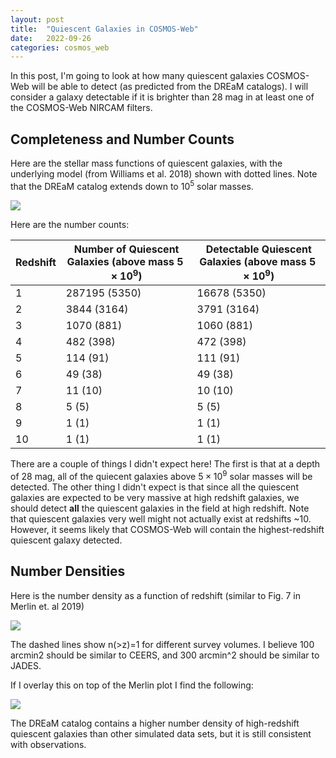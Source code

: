```yaml
---
layout: post
title:  "Quiescent Galaxies in COSMOS-Web"
date:   2022-09-26
categories: cosmos_web
---
```



In this post, I'm going to look at how many quiescent galaxies COSMOS-Web will be able to detect (as predicted from the DREaM catalogs). I will consider a galaxy detectable if it is brighter than 28 mag in at least one of the COSMOS-Web NIRCAM filters.


## Completeness and Number Counts

Here are the stellar mass functions of quiescent galaxies, with the underlying model (from Williams et al. 2018) shown with dotted lines. Note that the DREaM catalog extends down to $10^5$ solar masses.

<img src="{{ site.baseurl }}/assets/plots/20220926_QG_LF.png">

Here are the number counts:

| Redshift    | Number of Quiescent Galaxies (above mass $5\times 10^9$) | Detectable Quiescent Galaxies  (above mass $5\times 10^9$)|
| ----------- | ----------- |----------- |
| 1  | 287195 (5350)|   16678 (5350)|
| 2  | 3844   (3164)|   3791  (3164)|
| 3  | 1070    (881)|   1060   (881)|
| 4  | 482     (398)|   472    (398)|
| 5  | 114      (91)|   111     (91)|
| 6  | 49       (38)|   49      (38)|
| 7  | 11       (10)|   10      (10)|
| 8  | 5         (5)|   5        (5)|
| 9  | 1         (1)|   1        (1)|
| 10 | 1         (1)|   1        (1)|

There are a couple of things I didn't expect here! The first is that at a depth of 28 mag, all of the quiecent galaxies above $5\times 10^9$ solar masses will be detected. The other thing I didn't expect is that since all the quiescent galaxies are expected to be very massive at high redshift galaxies, we should detect **all** the quiescent galaxies in the field at high redshift. Note that quiescent galaxies very well might not actually exist at redshifts ~10. However, it seems likely that COSMOS-Web will contain the highest-redshift quiescent galaxy detected.



## Number Densities

Here is the number density as a function of redshift (similar to Fig. 7 in Merlin et. al 2019)

<img src="{{ site.baseurl }}/assets/plots/20220926_QGs.png">

The dashed lines show n(>z)=1 for different survey volumes. I believe 100 arcmin2  should be similar to CEERS, and 300 arcmin^2 should be similar to JADES.


If I overlay this on top of the Merlin plot I find the following:

<img src="{{ site.baseurl }}/assets/plots/20220926_QGscompare.png">


The DREaM catalog contains a higher number density of high-redshift quiescent galaxies than other simulated data sets, but it is still consistent with observations.
